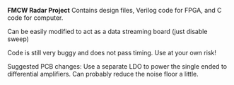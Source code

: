 **FMCW Radar Project**
Contains design files, Verilog code for FPGA, and C code for computer.

Can be easily modified to act as a data streaming board (just disable sweep)

Code is still very buggy and does not pass timing. Use at your own risk!

Suggested PCB changes: Use a separate LDO to power the single ended to differential amplifiers. Can probably reduce the noise floor a little.
